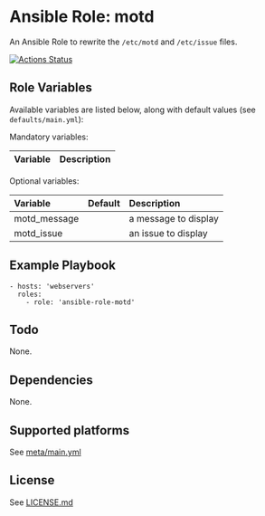 # Ansible Role: motd

An Ansible Role to rewrite the `/etc/motd` and `/etc/issue` files.

[![Actions Status](https://github.com/tristan-weil/ansible-role-motd/workflows/molecule/badge.svg?branch=master)](https://github.com/tristan-weil/ansible-role-motd/actions)

## Role Variables

Available variables are listed below, along with default values (see `defaults/main.yml`):

Mandatory variables:

| Variable      | Description |
| :------------ | :---------- |

Optional variables:

| Variable      | Default | Description |
| :------------ | :------ | :---------- |
| motd_message  |         | a message to display |
| motd_issue    |         | an issue to display  |

## Example Playbook

    - hosts: 'webservers'
      roles:
        - role: 'ansible-role-motd'
    
## Todo

None.

## Dependencies

None.

## Supported platforms

See [meta/main.yml](https://github.com/tristan-weil/ansible-role-motd/blob/master/meta/main.yml)

## License

See [LICENSE.md](LICENSE.md)
